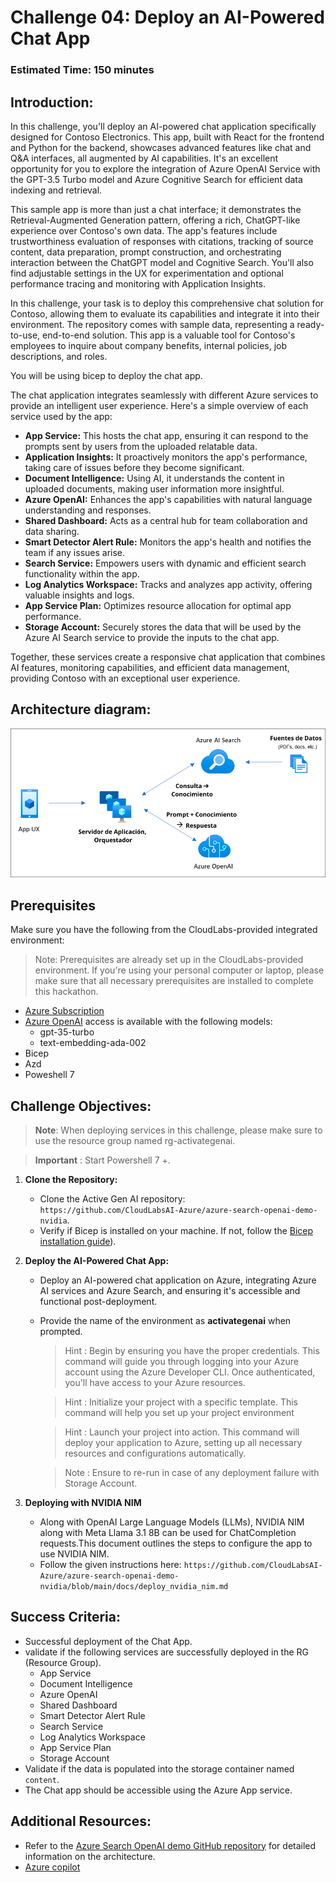 # Challenge 04:  Deploy an AI-Powered Chat App

### Estimated Time: 150 minutes

## Introduction:

In this challenge, you'll deploy an AI-powered chat application specifically designed for Contoso Electronics. This app, built with React for the frontend and Python for the backend, showcases advanced features like chat and Q&A interfaces, all augmented by AI capabilities. It's an excellent opportunity for you to explore the integration of Azure OpenAI Service with the GPT-3.5 Turbo model and Azure Cognitive Search for efficient data indexing and retrieval.

This sample app is more than just a chat interface; it demonstrates the Retrieval-Augmented Generation pattern, offering a rich, ChatGPT-like experience over Contoso's own data. The app's features include trustworthiness evaluation of responses with citations, tracking of source content, data preparation, prompt construction, and orchestrating interaction between the ChatGPT model and Cognitive Search. You'll also find adjustable settings in the UX for experimentation and optional performance tracing and monitoring with Application Insights.

In this challenge, your task is to deploy this comprehensive chat solution for Contoso, allowing them to evaluate its capabilities and integrate it into their environment. The repository comes with sample data, representing a ready-to-use, end-to-end solution. This app is a valuable tool for Contoso's employees to inquire about company benefits, internal policies, job descriptions, and roles.

You will be using bicep to deploy the chat app. 

The chat application integrates seamlessly with different Azure services to provide an intelligent user experience. Here's a simple overview of each service used by the app:

- **App Service:** This hosts the chat app, ensuring it can respond to the prompts sent by users from the uploaded relatable data.
- **Application Insights:** It proactively monitors the app's performance, taking care of issues before they become significant.
- **Document Intelligence:** Using AI, it understands the content in uploaded documents, making user information more insightful.
- **Azure OpenAI:** Enhances the app's capabilities with natural language understanding and responses.
- **Shared Dashboard:** Acts as a central hub for team collaboration and data sharing.
- **Smart Detector Alert Rule:** Monitors the app's health and notifies the team if any issues arise.
- **Search Service:** Empowers users with dynamic and efficient search functionality within the app.
- **Log Analytics Workspace:** Tracks and analyzes app activity, offering valuable insights and logs.
- **App Service Plan:** Optimizes resource allocation for optimal app performance.
- **Storage Account:** Securely stores the data that will be used by the Azure AI Search service to provide the inputs to the chat app.

Together, these services create a responsive chat application that combines AI features, monitoring capabilities, and efficient data management, providing Contoso with an exceptional user experience.

## Architecture diagram:

![](../media/Active-image258.png)


## Prerequisites

Make sure you have the following from the CloudLabs-provided integrated environment:

> Note: Prerequisites are already set up in the CloudLabs-provided environment. If you're using your personal computer or laptop, please make sure that all necessary prerequisites are installed to complete this hackathon.


  - [Azure Subscription](https://azure.microsoft.com/en-us/free/)
  - [Azure OpenAI](https://aka.ms/oai/access) access is available with the following models:
    - gpt-35-turbo
    - text-embedding-ada-002
   - Bicep 
   - Azd 
   - Poweshell 7 

## Challenge Objectives:

> **Note**: When deploying services in this challenge, please make sure to use the resource group named rg-activategenai.

> **Important** : Start Powershell 7 +.

1. **Clone the Repository:**
   - Clone the Active Gen AI repository: `https://github.com/CloudLabsAI-Azure/azure-search-openai-demo-nvidia`.
   - Verify if Bicep is installed on your machine. If not, follow the [Bicep installation guide](https://learn.microsoft.com/en-us/azure/azure-resource-manager/bicep/install)).

2. **Deploy the AI-Powered Chat App:**

    - Deploy an AI-powered chat application on Azure, integrating Azure AI services and Azure Search, and ensuring it's accessible and functional post-deployment.

   - Provide the name of the environment as **activategenai** when prompted.
    
      > Hint : Begin by ensuring you have the proper credentials. This command will guide you through logging into your Azure account using the Azure Developer CLI. Once authenticated, you'll have access to your Azure resources.
    
      > Hint : Initialize your project with a specific template. This command will help you set up your project environment

      > Hint : Launch your project into action. This command will deploy your application to Azure, setting up all necessary resources and configurations automatically.

      > Note : Ensure to re-run in case of any deployment failure with Storage Account.

        <validation step="d170a2ad-32d3-4149-ba77-caf4264a4373" />

3. **Deploying with NVIDIA NIM**

    - Along with OpenAI Large Language Models (LLMs), NVIDIA NIM along with Meta Llama 3.1 8B can be used for ChatCompletion requests.This document outlines the steps to configure the app to use NVIDIA NIM.
    - Follow the given instructions here: `https://github.com/CloudLabsAI-Azure/azure-search-openai-demo-nvidia/blob/main/docs/deploy_nvidia_nim.md`

## Success Criteria:

- Successful deployment of the Chat App.
- validate if the following services are successfully deployed in the RG (Resource Group).
  - App Service
  - Document Intelligence
  - Azure OpenAI
  - Shared Dashboard
  - Smart Detector Alert Rule
  - Search Service
  - Log Analytics Workspace
  - App Service Plan
  - Storage Account
- Validate if the data is populated into the storage container named `content`.
- The Chat app should be accessible using the Azure App service.

## Additional Resources:

-  Refer to the  [Azure Search OpenAI demo GitHub repository](https://github.com/cmendible/azure-search-openai-demo) for detailed information on the architecture.
-  [Azure copilot](https://learn.microsoft.com/en-us/azure/copilot/overview)
